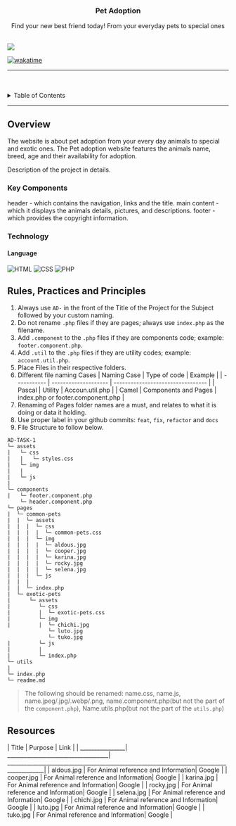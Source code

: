 <a name="readme-top">

<br/>

<br />
<div align="center">
  <a href="https://github.com/zyx-0314/">
  </a>
<!-- TODO: Change Title to the name of the title of your Project -->
  <h3 align="center">Pet Adoption</h3>
</div>
<!-- TODO: Make a short description -->
<div align="center">
  Find your new best friend today! From your everyday pets to special ones
</div>

<br />

<!-- TODO: Change the zyx-0314 into your github username  -->
<!-- TODO: Change the WD-Template-Project into the same name of your folder -->

![](https://visit-counter.vercel.app/counter.png?page=zyx-0314/AD-CI4-Template-Project)

[![wakatime](https://wakatime.com/badge/user/018dd99a-4985-4f98-8216-6ca6fe2ce0f8/project/63501637-9a31-42f0-960d-4d0ab47977f8.svg)](https://wakatime.com/badge/user/018dd99a-4985-4f98-8216-6ca6fe2ce0f8/project/63501637-9a31-42f0-960d-4d0ab47977f8)

---

<br />
<br />

<!-- TODO: If you want to add more layers for your readme -->
<details>
  <summary>Table of Contents</summary>
  <ol>
    <li>
      <a href="#overview">Overview</a>
      <ol>
        <li>
          <a href="#key-components">Key Components</a>
        </li>
        <li>
          <a href="#technology">Technology</a>
        </li>
      </ol>
    </li>
    <li>
      <a href="#rule,-practices-and-principles">Rules, Practices and Principles</a>
    </li>
    <li>
      <a href="#resources">Resources</a>
    </li>
  </ol>
</details>

---

## Overview

The website is about pet adoption from your every day animals to special and exotic ones.
The Pet adoption website features the animals name, breed, age and their availability for adoption.

Description of the project in details.

### Key Components

header -  which contains the navigation, links and the title.
main content - which it displays the animals details, pictures, and descriptions.
footer - which provides the copyright information.

### Technology

<!-- TODO: List of Technology Used -->
#### Language
![HTML](https://img.shields.io/badge/HTML-E34F26?style=for-the-badge&logo=html5&logoColor=white)
![CSS](https://img.shields.io/badge/CSS-1572B6?style=for-the-badge&logo=css3&logoColor=white)
![PHP](https://img.shields.io/badge/PHP-777BB4?style=for-the-badge&logo=php&logoColor=white)

## Rules, Practices and Principles

<!-- Do not Change this -->

1. Always use `AD-` in the front of the Title of the Project for the Subject followed by your custom naming.
2. Do not rename `.php` files if they are pages; always use `index.php` as the filename.
3. Add `.component` to the `.php` files if they are components code; example: `footer.component.php`.
4. Add `.util` to the `.php` files if they are utility codes; example: `account.util.php`.
5. Place Files in their respective folders.
6. Different file naming Cases
   | Naming Case | Type of code         | Example                           |
   | ----------- | -------------------- | --------------------------------- |
   | Pascal      | Utility              | Accoun.util.php                   |
   | Camel       | Components and Pages | index.php or footer.component.php |
8. Renaming of Pages folder names are a must, and relates to what it is doing or data it holding.
9. Use proper label in your github commits: `feat`, `fix`, `refactor` and `docs`
10. File Structure to follow below.

```
AD-TASK-1
└─ assets
|   └─ css
|   |   └─ styles.css
|   └─ img
|   |   
|   └─ js
|       
└─ components
|   └─ footer.component.php
    └─ header.component.php
└─ pages
|  └─ common-pets
|  |  └─ assets
|  |  |  └─ css
|  |  |  |  └─ common-pets.css
|  |  |  └─ img
|  |  |  |  └─ aldous.jpg
|  |  |  |  └─ cooper.jpg
|  |  |  |  └─ karina.jpg
|  |  |  |  └─ rocky.jpg
|  |  |  |  └─ selena.jpg
|  |  |  └─ js
|  |  |     
|  |  └─ index.php
|  └─ exotic-pets
|      └─ assets
|         └─ css
|         |  └─ exotic-pets.css
|         └─ img
|         |  └─ chichi.jpg
             └─ luto.jpg
             └─ tuko.jpg
|         └─ js
|         |  
|         └─ index.php
└─ utils
|   
└─ index.php
└─ readme.md
```
> The following should be renamed: name.css, name.js, name.jpeg/.jpg/.webp/.png, name.component.php(but not the part of the `component.php`), Name.utils.php(but not the part of the `utils.php`)

## Resources

<!-- TODO: Add References -->

| Title           | Purpose                             | Link                                                                                       |
| ________________| ____________________________________| ___________________________________________________________________________________________|
| aldous.jpg      | For Animal reference and Information| Google                                                                                     |
| cooper.jpg      | For Animal reference and Information| Google                                                                                     |
| karina.jpg      | For Animal reference and Information| Google                                                                                     |
| rocky.jpg       | For Animal reference and Information| Google                                                                                     |
| selena.jpg      | For Animal reference and Information| Google                                                                                     |
| chichi.jpg      | For Animal reference and Information| Google                                                                                     |
| luto.jpg        | For Animal reference and Information| Google                                                                                     |
| tuko.jpg        | For Animal reference and Information| Google                                                                                     |


